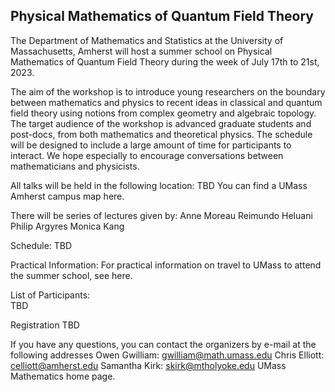 ## Physical Mathematics of Quantum Field Theory

The Department of Mathematics and Statistics at the University of Massachusetts, Amherst will host a summer school on Physical Mathematics of Quantum Field Theory during the week of July 17th to 21st, 2023.  

The aim of the workshop is to introduce young researchers on the boundary between mathematics and physics to recent ideas in classical and quantum field theory using notions from complex geometry and algebraic topology. The target audience of the workshop is advanced graduate students and post-docs, from both mathematics and theoretical physics. The schedule will be designed to include a large amount of time for participants to interact. We hope especially to encourage conversations between mathematicians and physicists. 

All talks will be held in the following location:
TBD
You can find a UMass Amherst campus map here. 

There will be series of lectures given by: 
Anne Moreau 
Reimundo Heluani
Philip Argyres
Monica Kang

Schedule:
TBD

Practical Information:
For practical information on travel to UMass to attend the summer school, see here.

List of Participants: <br /> 
TBD

Registration
TBD


If you have any questions, you can contact the organizers by e-mail at the following addresses 
Owen Gwilliam: gwilliam@math.umass.edu 
Chris Elliott: celliott@amherst.edu 
Samantha Kirk: skirk@mtholyoke.edu
UMass Mathematics home page.
